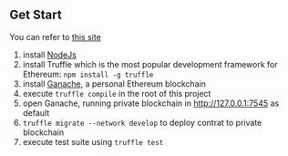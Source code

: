 ## Get Start
You can refer to [this site](https://learnblockchain.cn/2018/01/12/first-dapp/)

1. install [NodeJs](https://nodejs.org/en/download/)
2. install Truffle which is the most popular development framework for Ethereum: `npm install -g truffle`
3. install [Ganache](http://truffleframework.com/ganache/), a personal Ethereum blockchain
4. execute `truffle compile` in the root of this project
5. open Ganache, running private blockchain in http://127.0.0.1:7545 as default
5. `truffle migrate --network develop` to deploy contrat to private blockchain
6. execute test suite using `truffle test`
